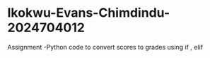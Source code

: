 # Ikokwu-Evans-Chimdindu-2024704012
Assignment -Python code to convert scores to grades using if , elif
